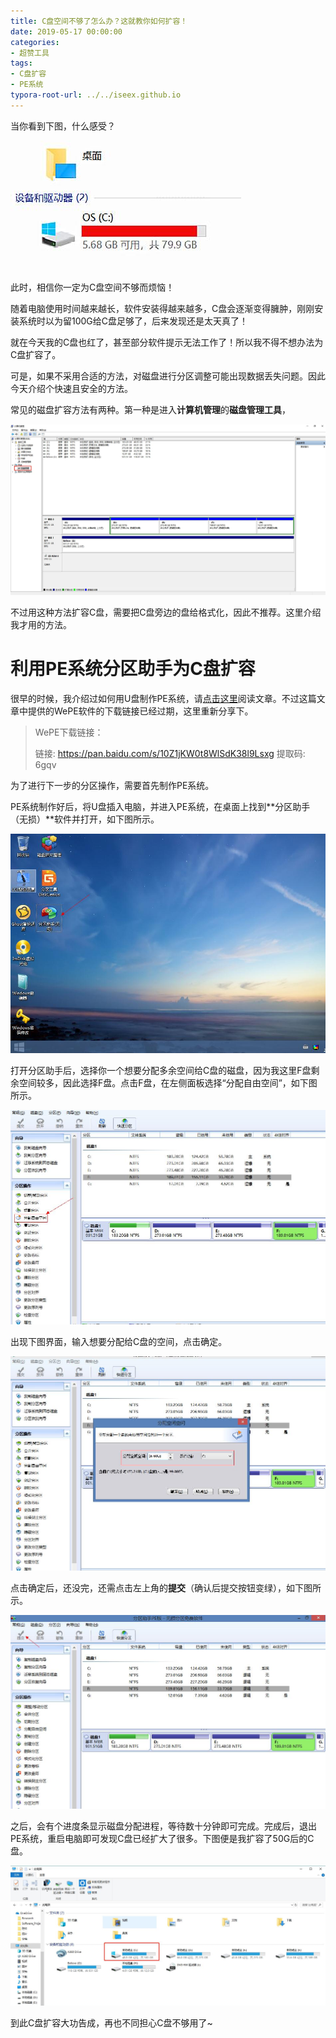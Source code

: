 ```yaml
---
title: C盘空间不够了怎么办？这就教你如何扩容！
date: 2019-05-17 00:00:00
categories:
- 超赞工具
tags:
- C盘扩容
- PE系统
typora-root-url: ../../iseex.github.io
---
```


当你看到下图，什么感受？

![](/assets/images/posts/Tools/c-red.jpg)

此时，相信你一定为C盘空间不够而烦恼！

随着电脑使用时间越来越长，软件安装得越来越多，C盘会逐渐变得臃肿，刚刚安装系统时以为留100G给C盘足够了，后来发现还是太天真了！

就在今天我的C盘也红了，甚至部分软件提示无法工作了！所以我不得不想办法为C盘扩容了。

可是，如果不采用合适的方法，对磁盘进行分区调整可能出现数据丢失问题。因此今天介绍个快速且安全的方法。

常见的磁盘扩容方法有两种。第一种是进入**计算机管理**的**磁盘管理工具**，

![](/assets/images/posts/Tools/disk-management.jpg)

不过用这种方法扩容C盘，需要把C盘旁边的盘给格式化，因此不推荐。这里介绍我才用的方法。

# 利用PE系统分区助手为C盘扩容

很早的时候，我介绍过如何用U盘制作PE系统，请[点击这里](https://mp.weixin.qq.com/s/YWPzYmUy7EMPdomcQw5NlA)阅读文章。不过这篇文章中提供的WePE软件的下载链接已经过期，这里重新分享下。

>WePE下载链接：
>
>链接: https://pan.baidu.com/s/10Z1jKW0t8WlSdK38l9Lsxg 提取码: 6gqv 

为了进行下一步的分区操作，需要首先制作PE系统。

PE系统制作好后，将U盘插入电脑，并进入PE系统，在桌面上找到**分区助手（无损）**软件并打开，如下图所示。

![](/assets/images/posts/Tools/PE-disk-helper.jpg)

打开分区助手后，选择你一个想要分配多余空间给C盘的磁盘，因为我这里F盘剩余空间较多，因此选择F盘。点击F盘，在左侧面板选择“分配自由空间”，如下图所示。

![](/assets/images/posts/Tools/PE-disk-select.jpg)

出现下图界面，输入想要分配给C盘的空间，点击确定。

![](/assets/images/posts/Tools/PE-cut-disk.jpg)

点击确定后，还没完，还需点击左上角的**提交**（确认后提交按钮变绿），如下图所示。

![](/assets/images/posts/Tools/PE-confirm-cut.jpg)

之后，会有个进度条显示磁盘分配进程，等待数十分钟即可完成。完成后，退出PE系统，重启电脑即可发现C盘已经扩大了很多。下图便是我扩容了50G后的C盘。

![](/assets/images/posts/Tools/disk-extension-finished.jpg)

到此C盘扩容大功告成，再也不同担心C盘不够用了~